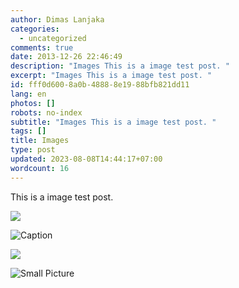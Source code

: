 ```yaml
---
author: Dimas Lanjaka
categories:
  - uncategorized
comments: true
date: 2013-12-26 22:46:49
description: "Images This is a image test post. "
excerpt: "Images This is a image test post. "
id: fff0d600-8a0b-4888-8e19-88bfb821dd11
lang: en
photos: []
robots: no-index
subtitle: "Images This is a image test post. "
tags: []
title: Images
type: post
updated: 2023-08-08T14:44:17+07:00
wordcount: 16
---
```


This is a image test post.

![](/assets/wallpaper-2572384.jpg)

![Caption](/assets/wallpaper-2311325.jpg)

![](/assets/wallpaper-878514.jpg)

![Small Picture](https://placehold.it/350x150.jpg)
